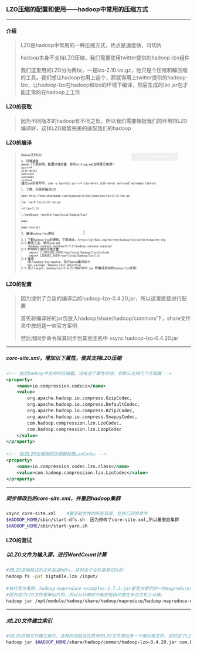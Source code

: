 ### LZO压缩的配置和使用——hadoop中常用的压缩方式

***

#### 介绍

>LZO是hadoop中常用的一种压缩方式，优点是速度快，可切片
>
>hadoop本身不支持LZO压缩，我们需要使用twitter提供的hadoop-lzo组件
>
>我们这里用的LZO分为两块，一是lzo-2.10.tar.gz，他只是个压缩和解压缩的工具。我们想让hadoop也用上这个，那就得用上twitter提供的hadoop-lzo，让hadoop-lzo在hadoop和lzo的环境下编译，然后生成的lzo jar包才能正常的在hadoop上工作



#### LZO的获取

> 因为不同版本的hadoop有不同之处。所以我们需要根据我们的环境将LZO编译好，这样LZO就能完美的适配我们的hadoop



#### LZO的编译

> ![image-20200616134324155](./imgs/LZO的编译.jpg)



#### LZO的配置

> 因为提供了合适的编译后的hadoop-lzo-0.4.20,jar，所以这里直接进行配置
>
> 首先将编译好的jar包放入hadoop/share/hadoop/common/下，share文件夹中放的是一些官方案例
>
> 然后用同步命令将其同步到其他主机中	xsync hadoop-lzo-0.4.20.jar

***

##### core-site.xml，增加以下属性，使其支持LZO压缩

```xml
<!-- 指定hadoop中支持的压缩器，没有这个属性的话，会默认支持几个压缩器 -->
<property>
    <name>io.compression.codecs</name>
    <value>
        org.apache.hadoop.io.compress.GzipCodec,
        org.apache.hadoop.io.compress.DefaultCodec,
		org.apache.hadoop.io.compress.BZip2Codec,
		org.apache.hadoop.io.compress.SnappyCodec,
        com.hadoop.compression.lzo.LzoCodec,
        com.hadoop.compression.lzo.LzopCodec
    </value>
</property>

<!-- 指定LZO压缩用的压缩器就是LzoCodec -->
<property>
    <name>io.compression.codec.lzo.class</name>
    <value>com.hadoop.compression.lzo.LzoCodec</value>
</property>
```

***

##### 同步修改后的core-site.xml，并重启hadoop集群

``` bash
xsync core-site.xml    #要去到文件的所在目录，在执行同步命令
$HADOOP_HOME/sbin/start-dfs.sh	因为修改了core-site.xml,所以要重启集群
$HADOOP_HOME/sbin/start-yarn.sh
```



#### LZO的测试

##### 以LZO文件为输入源，进行WordCount计算

```bash
#把LZO压缩格式的文件放进hdfs，这时这个文件是单切片的
hadoop fs -put bigtable.lzo /input/

#执行官方案例。hadoop-mapreduce-examples-2.7.2.jar是官方提供的一些mapreduce的案例，现在我们调用其中的wordcount类。/input和/output1作为args参数传入main方法中。/input作为输入源，/output1作为输出。
#因为这个LZO文件是单切片的，所以云计算时不能把他拆开放在多台主机上计算。
hadoop jar /opt/module/hadoop/share/hadoop/mapreduce/hadoop-mapreduce-examples-2.7.2.jar wordcount /input /output1
```

***

##### 对LZO文件建立索引

``` bash
#对LZO压缩文件建立索引，这样的话就会在原来的LZO文件旁边多一个索引表文件。这时这个LZO文件就是多切片的，在进行分布式计算时，就能把这个文件分成几块，放在不同主机上进行分布式计算
hadoop jar $HADOOP_HOME/share/hadoop/common/hadoop-lzo-0.4.20.jar com.hadoop.compression.lzo.DistributedLzoIndexer /input/bigtable.lzo

```

